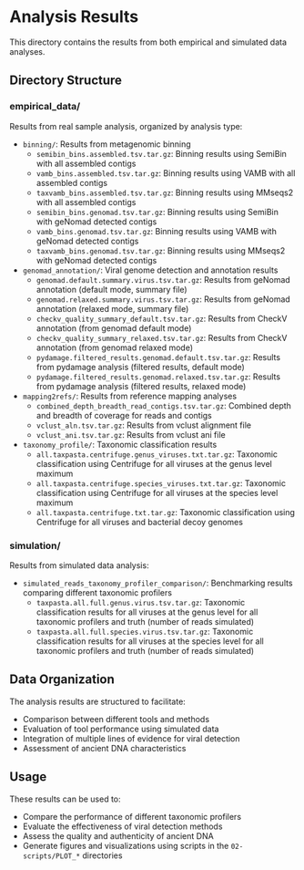 # Analysis Results

This directory contains the results from both empirical and simulated data analyses.

## Directory Structure

### empirical_data/
Results from real sample analysis, organized by analysis type:
- `binning/`: Results from metagenomic binning
    - `semibin_bins.assembled.tsv.tar.gz`: Binning results using SemiBin with all assembled contigs
    - `vamb_bins.assembled.tsv.tar.gz`: Binning results using VAMB with all assembled contigs  
    - `taxvamb_bins.assembled.tsv.tar.gz`: Binning results using MMseqs2 with all assembled contigs
    - `semibin_bins.genomad.tsv.tar.gz`: Binning results using SemiBin with geNomad detected contigs
    - `vamb_bins.genomad.tsv.tar.gz`: Binning results using VAMB with geNomad detected contigs
    - `taxvamb_bins.genomad.tsv.tar.gz`: Binning results using MMseqs2 with geNomad detected contigs
- `genomad_annotation/`: Viral genome detection and annotation results
    - `genomad.default.summary.virus.tsv.tar.gz`: Results from geNomad annotation (default mode, summary file)
    - `genomad.relaxed.summary.virus.tsv.tar.gz`: Results from geNomad annotation (relaxed mode, summary file)
    - `checkv_quality_summary_default.tsv.tar.gz`: Results from CheckV annotation (from genomad default mode)
    - `checkv_quality_summary_relaxed.tsv.tar.gz`: Results from CheckV annotation (from genomad relaxed mode)
    - `pydamage.filtered_results.genomad.default.tsv.tar.gz`: Results from pydamage analysis (filtered results, default mode)
    - `pydamage.filtered_results.genomad.relaxed.tsv.tar.gz`: Results from pydamage analysis (filtered results, relaxed mode)
- `mapping2refs/`: Results from reference mapping analyses
    - `combined_depth_breadth_read_contigs.tsv.tar.gz`: Combined depth and breadth of coverage for reads and contigs
    - `vclust_aln.tsv.tar.gz`: Results from vclust alignment file
    - `vclust_ani.tsv.tar.gz`: Results from vclust ani file
- `taxonomy_profile/`: Taxonomic classification results
    - `all.taxpasta.centrifuge.genus_viruses.txt.tar.gz`: Taxonomic classification using Centrifuge for all viruses at the genus level maximum
    - `all.taxpasta.centrifuge.species_viruses.txt.tar.gz`: Taxonomic classification using Centrifuge for all viruses at the species level maximum
    - `all.taxpasta.centrifuge.txt.tar.gz`: Taxonomic classification using Centrifuge for all viruses and bacterial decoy genomes

### simulation/
Results from simulated data analysis:
- `simulated_reads_taxonomy_profiler_comparison/`: Benchmarking results comparing different taxonomic profilers
    - `taxpasta.all.full.genus.virus.tsv.tar.gz`: Taxonomic classification results for all viruses at the genus level for all taxonomic profilers and truth (number of reads simulated)
    - `taxpasta.all.full.species.virus.tsv.tar.gz`: Taxonomic classification results for all viruses at the species level for all taxonomic profilers and truth (number of reads simulated)

## Data Organization

The analysis results are structured to facilitate:
- Comparison between different tools and methods
- Evaluation of tool performance using simulated data
- Integration of multiple lines of evidence for viral detection
- Assessment of ancient DNA characteristics

## Usage

These results can be used to:
- Compare the performance of different taxonomic profilers
- Evaluate the effectiveness of viral detection methods
- Assess the quality and authenticity of ancient DNA
- Generate figures and visualizations using scripts in the `02-scripts/PLOT_*` directories

